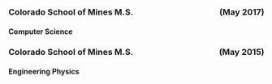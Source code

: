 ### Colorado School of Mines M.S. <span style="float: right"> (May 2017)</span>
#### Computer Science

### Colorado School of Mines M.S. <span style="float: right"> (May 2015)</span>
#### Engineering Physics
